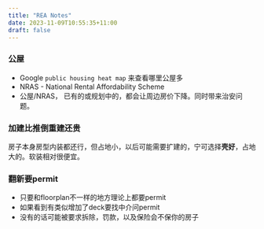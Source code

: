 ```yaml
---
title: "REA Notes"
date: 2023-11-09T10:55:35+11:00
draft: false
---
```

### 公屋
* Google `public housing heat map` 来查看哪里公屋多
* NRAS - National Rental Affordability Scheme
* 公屋/NRAS， 已有的或规划中的，都会让周边房价下降。同时带来治安问题。

### 加建比推倒重建还贵

房子本身房型内装都还行，但占地小，以后可能需要扩建的，宁可选择**壳好**，占地大的。软装相对很便宜。

### 翻新要permit
* 只要和floorplan不一样的地方理论上都要permit
* 如果看到有类似增加了deck要找中介问permit
* 没有的话可能被要求拆除，罚款，以及保险会不保你的房子